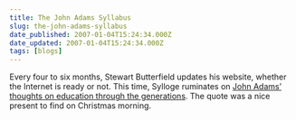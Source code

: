 ```yaml
---
title: The John Adams Syllabus
slug: the-john-adams-syllabus
date_published: 2007-01-04T15:24:34.000Z
date_updated: 2007-01-04T15:24:34.000Z
tags: [blogs]
---
```


Every four to six months, Stewart Butterfield updates his website, whether the Internet is ready or not. This time, Sylloge ruminates on [John Adams’ thoughts on education through the generations](http://sylloge.com/article/26/it-was-john-adams). The quote was a nice present to find on Christmas morning.
